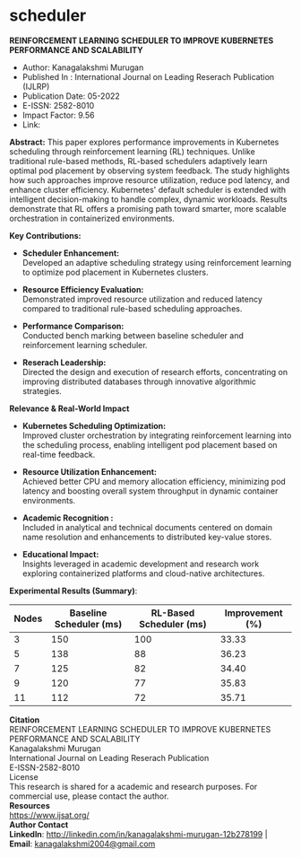# scheduler
**REINFORCEMENT LEARNING SCHEDULER TO IMPROVE KUBERNETES PERFORMANCE AND SCALABILITY**
* Author: Kanagalakshmi Murugan
* Published In : International Journal on Leading Reserach Publication (IJLRP)
* Publication Date: 05-2022
* E-ISSN: 2582-8010
* Impact Factor: 9.56
* Link:

**Abstract:**
This paper explores performance improvements in Kubernetes scheduling through reinforcement learning (RL) techniques. Unlike traditional rule-based methods, RL-based schedulers adaptively learn optimal pod placement by observing system feedback. The study highlights how such approaches improve resource utilization, reduce pod latency, and enhance cluster efficiency. Kubernetes' default scheduler is extended with intelligent decision-making to handle complex, dynamic workloads. Results demonstrate that RL offers a promising path toward smarter, more scalable orchestration in containerized environments.

**Key Contributions:**

* **Scheduler Enhancement:**\
Developed an adaptive scheduling strategy using reinforcement learning to optimize pod placement in Kubernetes clusters.

* **Resource Efficiency Evaluation:**\
Demonstrated improved resource utilization and reduced latency compared to traditional rule-based scheduling approaches.

* **Performance Comparison:**\
  Conducted bench marking between baseline scheduler and reinforcement learning scheduler.

* **Reserach Leadership:**\
  Directed the design and execution of research efforts, concentrating on improving distributed databases through innovative algorithmic strategies.

**Relevance & Real-World Impact**

* **Kubernetes Scheduling Optimization:**\
Improved cluster orchestration by integrating reinforcement learning into the scheduling process, enabling intelligent pod placement based on real-time feedback.

* **Resource Utilization Enhancement:**\
Achieved better CPU and memory allocation efficiency, minimizing pod latency and boosting overall system throughput in dynamic container environments.

* **Academic Recognition :** \
    Included in analytical and technical documents centered on domain name resolution and enhancements to distributed key-value stores.
* **Educational Impact:** \
    Insights leveraged in academic development and research work exploring containerized platforms and cloud-native architectures.

**Experimental Results (Summary)**:

  | Nodes | Baseline Scheduler (ms)  | RL-Based Scheduler (ms)   | Improvement (%) |
  |-------|--------------------------| --------------------------| ----------------|
  | 3     | 150                      | 100                       | 33.33           |
  | 5     | 138                      | 88                        | 36.23           |
  | 7     | 125                      | 82                        | 34.40           |
  | 9     | 120                      | 77                        | 35.83           |
  | 11    | 112                      | 72                        | 35.71           |

**Citation** \
REINFORCEMENT LEARNING SCHEDULER TO IMPROVE KUBERNETES PERFORMANCE AND SCALABILITY \
Kanagalakshmi Murugan \
International Journal on Leading Reserach Publication \
E-ISSN-2582-8010 \
License \
This research is shared for a academic and research purposes. For commercial use, please contact the author.\
**Resources** \
https://www.ijsat.org/ \
**Author Contact** \
**LinkedIn**: http://linkedin.com/in/kanagalakshmi-murugan-12b278199 | **Email**: kanagalakshmi2004@gmail.com

